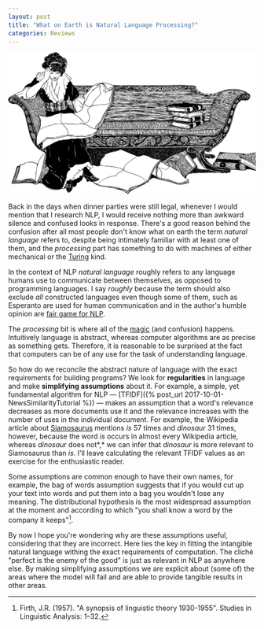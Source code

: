 ```yaml
---
layout: post
title: "What on Earth is Natural Language Processing?"
categories: Reviews
---
```


![A confused reader](/assets/whatisnlp/reader.png)

Back in the days when dinner parties were still legal, whenever I would mention that I research NLP, I would receive nothing more than awkward silence and confused looks in response. There's a good reason behind the confusion after all most people don't know what on earth the term *natural language* refers to, despite being intimately familiar with at least one of them, and the *processing* part has something to do with machines of either mechanical or the [Turing](https://www.cl.cam.ac.uk/projects/raspberrypi/tutorials/turing-machine/one.html#one-one) kind.

In the context of NLP *natural language* roughly refers to any language humans use to communicate between themselves, as opposed to programming languages. I say *roughly* because the term should also exclude *all* constructed languages even though some of them, such as Esperanto are used for human communication and in the author's humble opinion are [fair game for NLP](https://github.com/fidelisrafael/esperanto-analyzer).

The *processing* bit is where all of the [magic](https://youtu.be/mwkmgqbYXdE) (and confusion) happens. Intuitively language is abstract, whereas computer algorithms are as precise as something gets. Therefore, it is reasonable to be surprised at the fact that computers can be of any use for the task of understanding language.

So how do we reconcile the abstract nature of language with the exact requirements for building programs? We look for **regularities** in language and make **simplifying assumptions** about it. For example, a simple, yet fundamental algorithm for NLP — [TFIDF]({% post_url 2017-10-01-NewsSimilarityTutorial %}) — makes an assumption that a word's relevance decreases as more documents use it and the relevance increases with the number of uses in the individual document. For example, the Wikipedia article about [Siamosaurus](https://en.wikipedia.org/wiki/Siamosaurus) mentions *is* 57 times and *dinosaur* 31 times, however, because the word *is* occurs in almost every Wikipedia article, whereas *dinosaur* does not*,* we can infer that *dinosaur* is more relevant to Siamosaurus than *is*. I'll leave calculating the relevant TFIDF values as an exercise for the enthusiastic reader.

Some assumptions are common enough to have their own names, for example, the bag of words assumption suggests that if you would cut up your text into words and put them into a bag you wouldn't lose any meaning. The distributional hypothesis is the most widespread assumption at the moment and according to which "you shall know a word by the company it keeps"[^1].

By now I hope you're wondering why are these assumptions useful, considering that they are incorrect. Here lies the key in fitting the intangible natural language withing the exact requirements of computation. The cliché "perfect is the enemy of the good" is just as relevant in NLP as anywhere else. By making simplifying assumptions we are explicit about (some of) the areas where the model will fail and are able to provide tangible results in other areas.

 

[^1]: Firth, J.R. (1957). "A synopsis of linguistic theory 1930-1955". Studies in Linguistic Analysis: 1–32.
